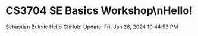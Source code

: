 # CS3704 SE Basics Workshop\nHello!
Sebastian Bukvic
Hello GitHub!
 Update: Fri, Jan 26, 2024 10:44:53 PM
